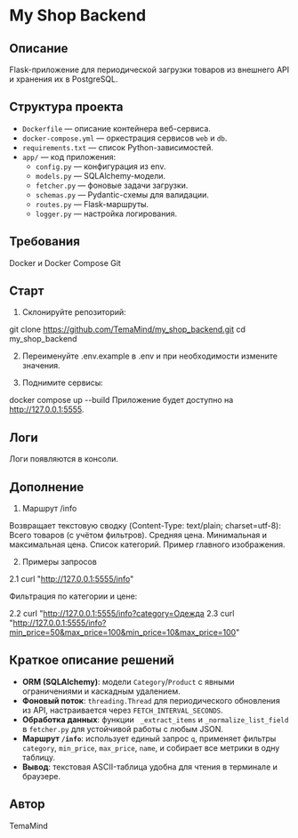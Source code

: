 # My Shop Backend

## Описание
Flask-приложение для периодической загрузки товаров из внешнего API и хранения их в PostgreSQL.

## Структура проекта
- `Dockerfile` — описание контейнера веб-сервиса.
- `docker-compose.yml` — оркестрация сервисов `web` и `db`.
- `requirements.txt` — список Python-зависимостей.
- `app/` — код приложения:
  - `config.py` — конфигурация из env.
  - `models.py` — SQLAlchemy-модели.
  - `fetcher.py` — фоновые задачи загрузки.
  - `schemas.py` — Pydantic-схемы для валидации.
  - `routes.py` — Flask-маршруты.
  - `logger.py` — настройка логирования.

## Требования
Docker и Docker Compose
Git

## Cтарт
1. Склонируйте репозиторий:

git clone https://github.com/TemaMind/my_shop_backend.git
cd my_shop_backend

2. Переименуйте .env.example в .env и при необходимости измените значения.

3. Поднимите сервисы:

docker compose up --build
Приложение будет доступно на http://127.0.0.1:5555.

## Логи

Логи появляются в консоли.

## Дополнение 

1. Маршрут /info

Возвращает текстовую сводку (Content-Type: text/plain; charset=utf-8):
Всего товаров (с учётом фильтров).
Средняя цена.
Минимальная и максимальная цена.
Список категорий.
Пример главного изображения.

2. Примеры запросов

2.1 curl "http://127.0.0.1:5555/info"

Фильтрация по категории и цене:

2.2 curl "http://127.0.0.1:5555/info?category=Одежда
2.3 curl "http://127.0.0.1:5555/info?min_price=50&max_price=100&min_price=10&max_price=100"




## Краткое описание решений
- **ORM (SQLAlchemy)**: модели `Category`/`Product` с явными ограничениями и каскадным удалением.
- **Фоновый поток**: `threading.Thread` для периодического обновления из API, настраивается через `FETCH_INTERVAL_SECONDS`.
- **Обработка данных**: функции ` _extract_items` и `_normalize_list_field` в `fetcher.py` для устойчивой работы с любым JSON.
- **Маршрут `/info`**: использует единый запрос `q`, применяет фильтры `category`, `min_price`, `max_price`, `name`, и собирает все метрики в одну таблицу.
- **Вывод**: текстовая ASCII-таблица удобна для чтения в терминале и браузере.

## Автор 
TemaMind